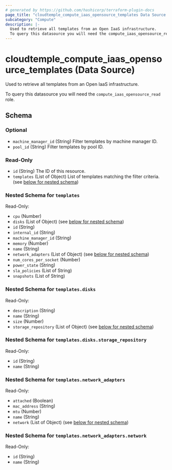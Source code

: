 ```yaml
---
# generated by https://github.com/hashicorp/terraform-plugin-docs
page_title: "cloudtemple_compute_iaas_opensource_templates Data Source - terraform-provider-cloudtemple"
subcategory: "Compute"
description: |-
  Used to retrieve all templates from an Open IaaS infrastructure.
  To query this datasource you will need the compute_iaas_opensource_read role.
---
```


# cloudtemple_compute_iaas_opensource_templates (Data Source)

Used to retrieve all templates from an Open IaaS infrastructure.

To query this datasource you will need the `compute_iaas_opensource_read` role.



<!-- schema generated by tfplugindocs -->
## Schema

### Optional

- `machine_manager_id` (String) Filter templates by machine manager ID.
- `pool_id` (String) Filter templates by pool ID.

### Read-Only

- `id` (String) The ID of this resource.
- `templates` (List of Object) List of templates matching the filter criteria. (see [below for nested schema](#nestedatt--templates))

<a id="nestedatt--templates"></a>
### Nested Schema for `templates`

Read-Only:

- `cpu` (Number)
- `disks` (List of Object) (see [below for nested schema](#nestedobjatt--templates--disks))
- `id` (String)
- `internal_id` (String)
- `machine_manager_id` (String)
- `memory` (Number)
- `name` (String)
- `network_adapters` (List of Object) (see [below for nested schema](#nestedobjatt--templates--network_adapters))
- `num_cores_per_socket` (Number)
- `power_state` (String)
- `sla_policies` (List of String)
- `snapshots` (List of String)

<a id="nestedobjatt--templates--disks"></a>
### Nested Schema for `templates.disks`

Read-Only:

- `description` (String)
- `name` (String)
- `size` (Number)
- `storage_repository` (List of Object) (see [below for nested schema](#nestedobjatt--templates--disks--storage_repository))

<a id="nestedobjatt--templates--disks--storage_repository"></a>
### Nested Schema for `templates.disks.storage_repository`

Read-Only:

- `id` (String)
- `name` (String)



<a id="nestedobjatt--templates--network_adapters"></a>
### Nested Schema for `templates.network_adapters`

Read-Only:

- `attached` (Boolean)
- `mac_address` (String)
- `mtu` (Number)
- `name` (String)
- `network` (List of Object) (see [below for nested schema](#nestedobjatt--templates--network_adapters--network))

<a id="nestedobjatt--templates--network_adapters--network"></a>
### Nested Schema for `templates.network_adapters.network`

Read-Only:

- `id` (String)
- `name` (String)


